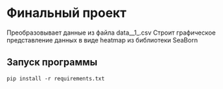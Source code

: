 # Финальный проект

Преобразовывает данные из файла data__1_.csv
Строит графическое представление данных в виде heatmap из библиотеки SeaBorn

## Запуск программы

`pip install -r requirements.txt`
